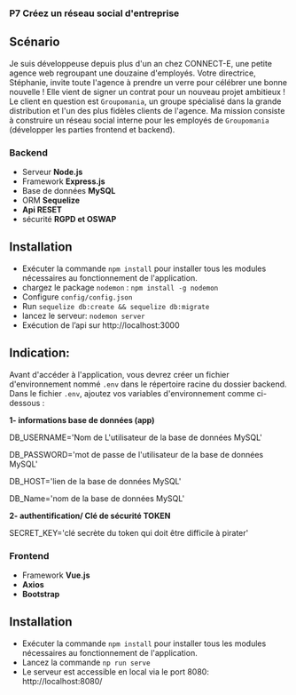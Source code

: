 ### P7 Créez un réseau social d'entreprise

## Scénario

Je suis développeuse depuis plus d'un an chez CONNECT-E, une petite agence web regroupant une douzaine d'employés.
Votre directrice, Stéphanie, invite toute l'agence à prendre un verre pour célébrer une bonne nouvelle ! Elle vient de signer un contrat pour un nouveau projet ambitieux ! 
Le client en question est `Groupomania`, un groupe spécialisé dans la grande distribution et l'un des plus fidèles clients de l'agence.
Ma mission consiste à construire un réseau social interne pour les employés de `Groupomania` (développer les parties frontend et backend).

### Backend

- Serveur **Node.js**
- Framework **Express.js**
- Base de données **MySQL**
- ORM **Sequelize**
- **Api RESET**
- sécurité **RGPD et OSWAP**

## Installation

- Exécuter la commande `npm install` pour installer tous les modules nécessaires au fonctionnement de l'application.
- chargez le package `nodemon` : `npm install -g nodemon`
- Configure `config/config.json`
- Run `sequelize db:create && sequelize db:migrate`
- lancez le serveur: `nodemon server`
- Exécution de l’api sur http://localhost:3000

## Indication:

Avant d'accéder à l'application, vous devrez créer un fichier d'environnement nommé `.env` dans le répertoire racine du dossier backend.
Dans le fichier `.env`, ajoutez vos variables d'environnement comme ci-dessous :

**1- informations base de données (app)**

DB_USERNAME='Nom de L'utilisateur de la base de données MySQL'

DB_PASSWORD='mot de passe de l'utilisateur de la base de données MySQL'

DB_HOST='lien de la base de données MySQL'

DB_Name='nom de la base de données MySQL'

**2- authentification/ Clé de sécurité TOKEN**

SECRET_KEY='clé secrète du token qui doit être difficile à pirater'

### Frontend

- Framework **Vue.js**
- **Axios**
- **Bootstrap**

## Installation

- Exécuter la commande `npm install` pour installer tous les modules nécessaires au fonctionnement de l'application.
- Lancez la commande `np run serve`
- Le serveur est accessible en local via le port 8080: http://localhost:8080/



